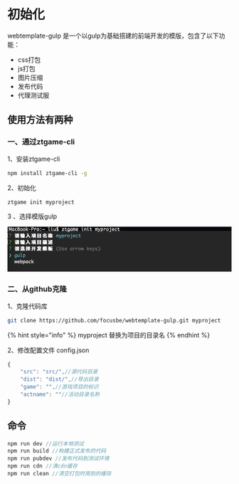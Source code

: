 # 初始化

webtemplate-gulp 是一个以gulp为基础搭建的前端开发的模版，包含了以下功能：

* css打包
* js打包
* 图片压缩
* 发布代码
* 代理测试服

## 使用方法有两种

### 一、通过ztgame-cli

1、安装ztgame-cli

```bash
npm install ztgame-cli -g
```

2、初始化

```bash
ztgame init myproject
```

3 、选择模版gulp

![](.gitbook/assets/image.png)

### 二、从github克隆

1、克隆代码库

```bash
git clone https://github.com/focusbe/webtemplate-gulp.git myproject
```

{% hint style="info" %}
myproject 替换为项目的目录名
{% endhint %}

2、修改配置文件 config.json

```javascript
{
    "src": "src/",//源代码目录
    "dist": "dist/",//导出目录
    "game": "",//游戏项目的标识
    "actname": ""//活动目录名称
}
```

## 命令

```javascript
npm run dev //运行本地测试
npm run build //构建正式发布的代码
npm run pubdev //发布代码到测试环境
npm run cdn //清cdn缓存
npm run clean //清空打包时用到的缓存
```

